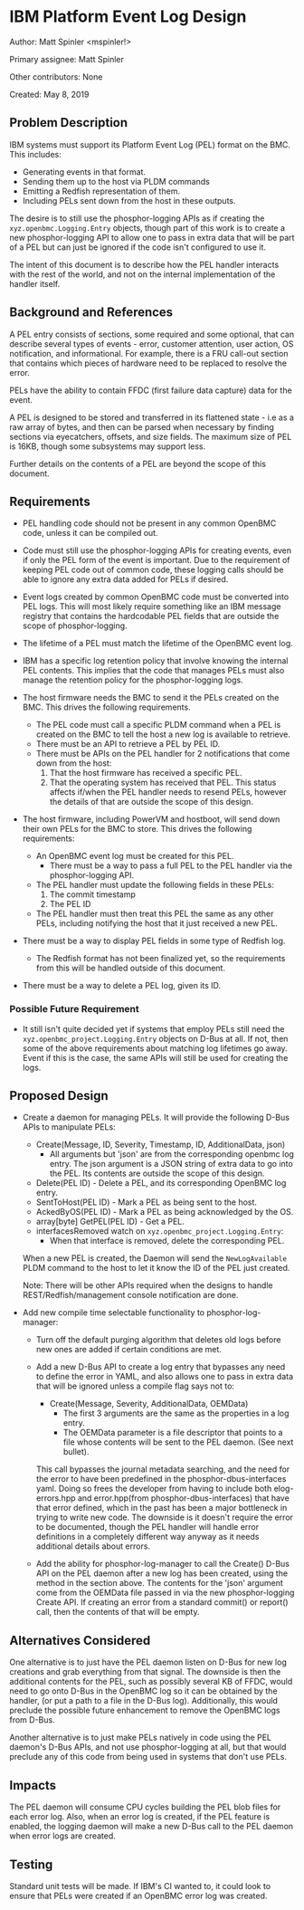 # IBM Platform Event Log Design

Author:
  Matt Spinler <mspinler!>

Primary assignee:
  Matt Spinler

Other contributors:
  None

Created:
  May 8, 2019

## Problem Description
IBM systems must support its Platform Event Log (PEL) format on the BMC.
This includes:
* Generating events in that format.
* Sending them up to the host via PLDM commands
* Emitting a Redfish representation of them.
* Including PELs sent down from the host in these outputs.

The desire is to still use the phosphor-logging APIs as if creating the
`xyz.openbmc.Logging.Entry` objects, though part of this work is to create a
new phosphor-logging API to allow one to pass in extra data that will be part
of a PEL but can just be ignored if the code isn't configured to use it.

The intent of this document is to describe how the PEL handler interacts with
the rest of the world, and not on the internal implementation of the handler
itself.

## Background and References
A PEL entry consists of sections, some required and some optional, that can
describe several types of events - error, customer attention, user action, OS
notification, and informational. For example, there is a FRU call-out section
that contains which pieces of hardware need to be replaced to resolve the
error.

PELs have the ability to contain FFDC (first failure data capture) data for the
event.

A PEL is designed to be stored and transferred in its flattened state - i.e
as a raw array of bytes, and then can be parsed when necessary by finding
sections via eyecatchers, offsets, and size fields. The maximum size of PEL
is 16KB, though some subsystems may support less.

Further details on the contents of a PEL are beyond the scope of this document.

## Requirements
* PEL handling code should not be present in any common OpenBMC code, unless it
  can be compiled out.

* Code must still use the phosphor-logging APIs for creating events, even
  if only the PEL form of the event is important.  Due to the requirement of
  keeping PEL code out of common code, these logging calls should be able to
  ignore any extra data added for PELs if desired.

* Event logs created by common OpenBMC code must be converted into PEL logs.
  This will most likely require something like an IBM message registry that
  contains the hardcodable PEL fields that are outside the scope of
  phosphor-logging.

* The lifetime of a PEL must match the lifetime of the OpenBMC event log.

* IBM has a specific log retention policy that involve knowing the internal
  PEL contents.  This implies that the code that manages PELs must also
  manage the retention policy for the phosphor-logging logs.

* The host firmware needs the BMC to send it the PELs created on the BMC.
  This drives the following requirements.
  * The PEL code must call a specific PLDM command when a PEL is created
    on the BMC to tell the host a new log is available to retrieve.
  * There must be an API to retrieve a PEL by PEL ID.
  * There must be APIs on the PEL handler for 2 notifications that come
    down from the host:
      1) That the host firmware has received a specific PEL.
      2) That the operating system has received that PEL.
      This status affects if/when the PEL handler needs to resend PELs,
      however the details of that are outside the scope of this design.

* The host firmware, including PowerVM and hostboot, will send down their
  own PELs for the BMC to store.  This drives the following requirements:
    * An OpenBMC event log must be created for this PEL.
      * There must be a way to pass a full PEL to the PEL handler via the
        phosphor-logging API.
    * The PEL handler must update the following fields in these PELs:
        1) The commit timestamp
        2) The PEL ID
    * The PEL handler must then treat this PEL the same as any other PELs,
      including notifying the host that it just received a new PEL.

* There must be a way to display PEL fields in some type of Redfish log.
  * The Redfish format has not been finalized yet, so the requirements
    from this will be handled outside of this document.

* There must be a way to delete a PEL log, given its ID.

### Possible Future Requirement
* It still isn't quite decided yet if systems that employ PELs still need
  the `xyz.openbmc_project.Logging.Entry` objects on D-Bus at all.  If not,
  then some of the above requirements about matching log lifetimes go away.
  Event if this is the case, the same APIs will still be used for creating
  the logs.

## Proposed Design
* Create a daemon for managing PELs.  It will provide the following D-Bus
  APIs to manipulate PELs:
    * Create(Message, ID, Severity, Timestamp, ID, AdditionalData, json)
      * All arguments but 'json' are from the corresponding openbmc
        log entry. The json argument is a JSON string of extra data
        to go into the PEL.  Its contents are outside the scope of
        this design.
    * Delete(PEL ID) - Delete a PEL, and its corresponding OpenBMC log entry.
    * SentToHost(PEL ID) - Mark a PEL as being sent to the host.
    * AckedByOS(PEL ID) - Mark a PEL as being acknowledged by the OS.
    * array[byte] GetPEL(PEL ID) - Get a PEL.
    * interfacesRemoved watch on `xyz.openbmc_project.Logging.Entry`:
      * When that interface is removed, delete the corresponding PEL.

    When a new PEL is created, the Daemon will send the `NewLogAvailable` PLDM
    command to the host to let it know the ID of the PEL just created.

    Note: There will be other APIs required when the designs to handle
          REST/Redfish/management console notification are done.

* Add new compile time selectable functionality to phosphor-log-manager:

    * Turn off the default purging algorithm that deletes old logs before new
      ones are added if certain conditions are met.

    * Add a new D-Bus API to create a log entry that bypasses any need to
      define the error in YAML, and also allows one to pass in extra data
      that will be ignored unless a compile flag says not to:

        * Create(Message, Severity, AdditionalData, OEMData)
          * The first 3 arguments are the same as the properties in a log
            entry.
          * The OEMData parameter is a file descriptor that points to a file
            whose contents will be sent to the PEL daemon. (See next bullet).

      This call bypasses the journal metadata searching, and the need for the
      error to have been predefined in the phosphor-dbus-interfaces yaml.
      Doing so frees the developer from having to include both elog-errors.hpp
      and error.hpp(from phosphor-dbus-interfaces) that have that error defined,
      which in the past has been a major bottleneck in trying to write new
      code.  The downside is it doesn't require the error to be documented,
      though the PEL handler will handle error definitions in a completely
      different way anyway as it needs additional details about errors.

    * Add the ability for phosphor-log-manager to call the Create() D-Bus API
      on the PEL daemon after a new log has been created, using the method in
      the section above.  The contents for the 'json' argument come from the
      OEMData file passed in via the new phosphor-logging Create API.  If
      creating an error from a standard commit() or report() call, then the
      contents of that will be empty.

## Alternatives Considered
One alternative is to just have the PEL daemon listen on D-Bus for new log
creations and grab everything from that signal.  The downside is then the
additional contents for the PEL, such as possibly several KB of FFDC, would
need to go onto D-Bus in the OpenBMC log so it can be obtained by the handler,
(or put a path to a file in the D-Bus log).  Additionally, this would preclude
the possible future enhancement to remove the OpenBMC logs from D-Bus.

Another alternative is to just make PELs natively in code using the PEL
daemon's D-Bus APIs, and not use phosphor-logging at all, but that would
preclude any of this code from being used in systems that don't use PELs.

## Impacts
The PEL daemon will consume CPU cycles building the PEL blob files for each
error log.  Also, when an error log is created, if the PEL feature is enabled,
the logging daemon will make a new D-Bus call to the PEL daemon when error logs
are created.

## Testing
Standard unit tests will be made.  If IBM's CI wanted to, it could look to
ensure that PELs were created if an OpenBMC error log was created.
